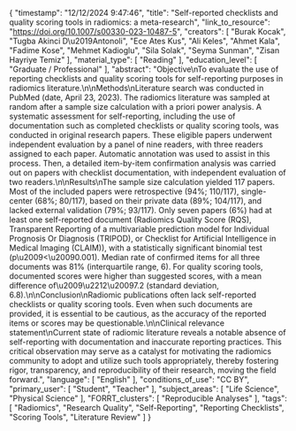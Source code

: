 {
    "timestamp": "12/12/2024 9:47:46",
    "title": "Self-reported checklists and quality scoring tools in radiomics: a meta-research",
    "link_to_resource": "https://doi.org/10.1007/s00330-023-10487-5",
    "creators": [
        "Burak Kocak",
        "Tugba Akinci D\u2019Antonoli",
        "Ece Ates Kus",
        "Ali Keles",
        "Ahmet Kala",
        "Fadime Kose",
        "Mehmet Kadioglu",
        "Sila Solak",
        "Seyma Sunman",
        "Zisan Hayriye Temiz"
    ],
    "material_type": [
        "Reading"
    ],
    "education_level": [
        "Graduate / Professional"
    ],
    "abstract": "Objective\nTo evaluate the use of reporting checklists and quality scoring tools for self-reporting purposes in radiomics literature.\n\nMethods\nLiterature search was conducted in PubMed (date, April 23, 2023). The radiomics literature was sampled at random after a sample size calculation with a priori power analysis. A systematic assessment for self-reporting, including the use of documentation such as completed checklists or quality scoring tools, was conducted in original research papers. These eligible papers underwent independent evaluation by a panel of nine readers, with three readers assigned to each paper. Automatic annotation was used to assist in this process. Then, a detailed item-by-item confirmation analysis was carried out on papers with checklist documentation, with independent evaluation of two readers.\n\nResults\nThe sample size calculation yielded 117 papers. Most of the included papers were retrospective (94%; 110/117), single-center (68%; 80/117), based on their private data (89%; 104/117), and lacked external validation (79%; 93/117). Only seven papers (6%) had at least one self-reported document (Radiomics Quality Score (RQS), Transparent Reporting of a multivariable prediction model for Individual Prognosis Or Diagnosis (TRIPOD), or Checklist for Artificial Intelligence in Medical Imaging (CLAIM)), with a statistically significant binomial test (p\u2009<\u20090.001). Median rate of confirmed items for all three documents was 81% (interquartile range, 6). For quality scoring tools, documented scores were higher than suggested scores, with a mean difference of\u2009\u2212\u20097.2 (standard deviation, 6.8).\n\nConclusion\nRadiomic publications often lack self-reported checklists or quality scoring tools. Even when such documents are provided, it is essential to be cautious, as the accuracy of the reported items or scores may be questionable.\n\nClinical relevance statement\nCurrent state of radiomic literature reveals a notable absence of self-reporting with documentation and inaccurate reporting practices. This critical observation may serve as a catalyst for motivating the radiomics community to adopt and utilize such tools appropriately, thereby fostering rigor, transparency, and reproducibility of their research, moving the field forward.",
    "language": [
        "English"
    ],
    "conditions_of_use": "CC BY",
    "primary_user": [
        "Student",
        "Teacher"
    ],
    "subject_areas": [
        "Life Science",
        "Physical Science"
    ],
    "FORRT_clusters": [
        "Reproducible Analyses"
    ],
    "tags": [
        "Radiomics",
        "Research Quality",
        "Self-Reporting",
        "Reporting Checklists",
        "Scoring Tools",
        "Literature Review"
    ]
}